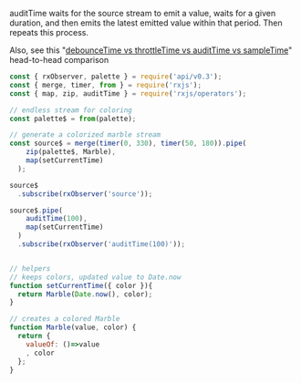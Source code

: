 <!--
name:		
title:		auditTime
pageTitle:	RxJS auditTime operator example
desc:		auditTime waits for the source stream to emit a value, waits for a given duration, and then emits the latest emitted value within that period. Then repeats this process:
docsUrl:	https://rxjs.dev/api/operators/auditTime
-->

auditTime waits for the source stream to emit a value, waits for a given duration, and then emits the latest emitted value within that period. Then repeats this process.

Also, see this "[debounceTime vs throttleTime vs auditTime vs sampleTime](/rxjs/debounceTime-vs-throttleTime-vs-auditTime-vs-sampleTime/)" head-to-head comparison

```js
const { rxObserver, palette } = require('api/v0.3');
const { merge, timer, from } = require('rxjs');
const { map, zip, auditTime } = require('rxjs/operators');

// endless stream for coloring
const palette$ = from(palette);

// generate a colorized marble stream
const source$ = merge(timer(0, 330), timer(50, 180)).pipe(
    zip(palette$, Marble),
    map(setCurrentTime)
  );

source$
  .subscribe(rxObserver('source'));

source$.pipe(
    auditTime(100),
    map(setCurrentTime)
  )
  .subscribe(rxObserver('auditTime(100)'));


// helpers
// keeps colors, updated value to Date.now
function setCurrentTime({ color }){
  return Marble(Date.now(), color);
}

// creates a colored Marble
function Marble(value, color) {
  return {
    valueOf: ()=>value
    , color
  };
}

```